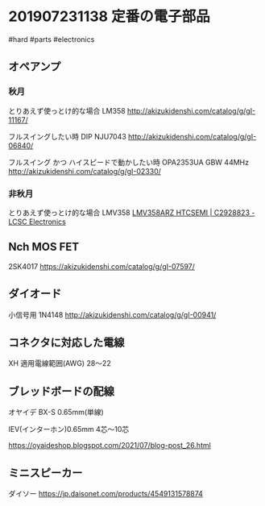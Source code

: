 # 201907231138 定番の電子部品

#hard #parts #electronics 

## オペアンプ

### 秋月
とりあえず使っとけ的な場合 LM358
<http://akizukidenshi.com/catalog/g/gI-11167/>

フルスイングしたい時 DIP NJU7043
<http://akizukidenshi.com/catalog/g/gI-06840/>

フルスイング かつ ハイスピードで動かしたい時 OPA2353UA GBW 44MHz
<http://akizukidenshi.com/catalog/g/gI-02330/>

### 非秋月
とりあえず使っとけ的な場合 LMV358 
[LMV358ARZ HTCSEMI | C2928823 - LCSC Electronics](https://www.lcsc.com/product-detail/Operational-Amplifier_HTCSEMI-LMV358ARZ_C2928823.html)
## Nch MOS FET

2SK4017
<https://akizukidenshi.com/catalog/g/gI-07597/>

## ダイオード

小信号用 1N4148
<http://akizukidenshi.com/catalog/g/gI-00941/>

## コネクタに対応した電線

XH
 適用電線範囲(AWG) 28～22

## ブレッドボードの配線

オヤイデ
BX-S 0.65mm(単線)

IEV(インターホン)0.65mm 4芯～10芯

<https://oyaideshop.blogspot.com/2021/07/blog-post_26.html>


## ミニスピーカー
ダイソー
https://jp.daisonet.com/products/4549131578874
